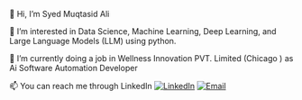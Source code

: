 👋 Hi, I’m Syed Muqtasid Ali

👀 I’m interested in Data Science, Machine Learning, Deep Learning, and Large Language Models (LLM) using python.

🌱 I’m currently doing a job in Wellness Innovation PVT. Limited (Chicago ) as Ai Software Automation Developer

📫 You can reach me through LinkedIn [![LinkedIn](https://img.shields.io/badge/Syed_Muqtasid_Ali-0077B5?style=flat-square&logo=linkedin&logoColor=white)](https://www.linkedin.com/in/syed-muqtasid-ali-91a0a623a)
[![Email](https://img.shields.io/badge/Email-D14836?style=flat-square&logo=gmail&logoColor=white)](mailto:muqtasid5266@gmail.com)
